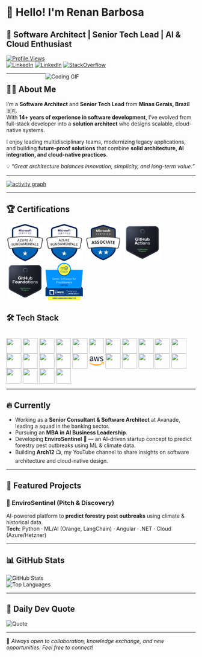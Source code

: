 # 👋 Hello! I'm Renan Barbosa  

## 🚀 Software Architect | Senior Tech Lead | AI & Cloud Enthusiast  

[![Profile Views](https://komarev.com/ghpvc/?username=barbosa-renan&style=flat-square&color=blue)](https://github.com/barbosa-renan)  
[![LinkedIn](https://img.shields.io/badge/LinkedIn-Connect-blue?logo=linkedin)](https://www.linkedin.com/in/barbosarenan/) 
[![LinkedIn](https://img.shields.io/badge/LinkedIn-Connect-blue?logo=linkedin)](https://www.linkedin.com/in/barbosarenan/) 
[![StackOverflow](https://img.shields.io/badge/Stackoverflow-lightgrey?style=for-the-badge&logo=stack-overflow)](https://stackoverflow.com/users/1663657/renan-barbosa)

<img align="right" alt="Coding GIF" width="400" src="https://media.giphy.com/media/qgQUggAC3Pfv687qPC/giphy.gif" />

---

## 👨‍💻 About Me  
I’m a **Software Architect** and **Senior Tech Lead** from **Minas Gerais, Brazil** 🇧🇷.  
With **14+ years of experience in software development**, I’ve evolved from full-stack developer into a **solution architect** who designs scalable, cloud-native systems.  

I enjoy leading multidisciplinary teams, modernizing legacy applications, and building **future-proof solutions** that combine **solid architecture, AI integration, and cloud-native practices**.  

💡 *“Great architecture balances innovation, simplicity, and long-term value.”*  

---

[![activity graph](https://github-readme-activity-graph.vercel.app/graph?username=barbosa-renan&theme=merko&custom_title=My%20Contributions%20Over%20the%20Past%20Month%20📊&hide_border=true&point=FFFFFF&days=46&v=1)](https://github.com/barbosa-renan)


---

## 🏆 Certifications

<div>
  <img height="100" style="max-width: 150px; object-fit: contain;" src="assets/azure/ai900.png" alt="AI-900 - Azure AI Fundamentals" />
  <img height="100" style="max-width: 150px; object-fit: contain;" src="assets/azure/az900.png" alt="AZ-900 - Azure AZ Fundamentals" />
  <img height="100" style="max-width: 150px; object-fit: contain;" src="assets/azure/az-204.svg" alt="AZ-204 - Azure Developer Associate" />  
  <img height="100" style="max-width: 150px; object-fit: contain;" src="assets/github/github-actions.png" alt="Github Actions" />  
  <img height="100" style="max-width: 150px; object-fit: contain;" src="assets/github/github-foundations.png" alt="Github Foundations" />  
  <img height="100" style="max-width: 150px; object-fit: contain;" src="assets/linux/LFC131.png" alt="Green Software for Practitioners LFC131" />    
</div>

## 🛠️ Tech Stack  
<div style="display: inline_block"><br>
    <!-- Languages -->
    <img align="center" height="40" width="40" src="https://cdn.jsdelivr.net/gh/devicons/devicon/icons/csharp/csharp-original.svg" />
    <img align="center" height="40" width="40" src="https://cdn.jsdelivr.net/gh/devicons/devicon/icons/dot-net/dot-net-original.svg" />
    <img align="center" height="40" width="40" src="https://cdn.jsdelivr.net/gh/devicons/devicon/icons/java/java-original.svg" />
    <img align="center" height="40" width="40" src="https://cdn.jsdelivr.net/gh/devicons/devicon/icons/kotlin/kotlin-original.svg" />
    <img align="center" height="40" width="40" src="https://cdn.jsdelivr.net/gh/devicons/devicon/icons/python/python-original.svg" />
    <img align="center" height="40" width="40" src="https://cdn.jsdelivr.net/gh/devicons/devicon/icons/javascript/javascript-original.svg" />
    <img align="center" height="40" width="40" src="https://cdn.jsdelivr.net/gh/devicons/devicon/icons/typescript/typescript-original.svg" />    
    <!-- Frameworks & Libraries -->
    <img align="center" height="40" width="40" src="https://cdn.jsdelivr.net/gh/devicons/devicon/icons/spring/spring-original.svg" />
    <img align="center" height="40" width="40" src="https://cdn.jsdelivr.net/gh/devicons/devicon/icons/angularjs/angularjs-original.svg" />
    <img align="center" height="40" width="40" src="https://cdn.jsdelivr.net/gh/devicons/devicon/icons/dotnetcore/dotnetcore-original.svg" />    
    <!-- Databases -->
    <img align="center" height="40" width="40" src="https://cdn.jsdelivr.net/gh/devicons/devicon/icons/mysql/mysql-original.svg" />
    <img align="center" height="40" width="40" src="https://cdn.jsdelivr.net/gh/devicons/devicon/icons/postgresql/postgresql-original.svg" />
    <img align="center" height="40" width="40" src="https://cdn.jsdelivr.net/gh/devicons/devicon/icons/microsoftsqlserver/microsoftsqlserver-plain.svg" />
    <img align="center" height="40" width="40" src="https://cdn.jsdelivr.net/gh/devicons/devicon/icons/redis/redis-original.svg" />
    <img align="center" height="40" width="40" src="https://cdn.jsdelivr.net/gh/devicons/devicon/icons/mongodb/mongodb-original.svg" />    
    <!-- Cloud & DevOps -->
    <img align="center" height="40" width="40" src="https://cdn.jsdelivr.net/gh/devicons/devicon/icons/azure/azure-original.svg" />
    <img align="center" height="40" width="40" src="https://github.com/devicons/devicon/blob/v2.17.0/icons/amazonwebservices/amazonwebservices-original-wordmark.svg" />
    <img align="center" height="40" width="40" src="https://cdn.jsdelivr.net/gh/devicons/devicon/icons/googlecloud/googlecloud-original.svg" />
    <img align="center" height="40" width="40" src="https://cdn.jsdelivr.net/gh/devicons/devicon/icons/docker/docker-original.svg" />
    <img align="center" height="40" width="40" src="https://cdn.jsdelivr.net/gh/devicons/devicon/icons/kubernetes/kubernetes-plain.svg" />    
    <!-- Tools -->
    <img align="center" height="40" width="40" src="https://cdn.jsdelivr.net/gh/devicons/devicon/icons/git/git-original.svg" />
    <img align="center" height="40" width="40" src="https://cdn.jsdelivr.net/gh/devicons/devicon/icons/github/github-original.svg" />
    <img align="center" height="40" width="40" src="https://cdn.jsdelivr.net/gh/devicons/devicon/icons/bitbucket/bitbucket-original.svg" />
    <img align="center" height="40" width="40" src="https://cdn.jsdelivr.net/gh/devicons/devicon/icons/intellij/intellij-original.svg" />
    <img align="center" height="40" width="40" src="https://cdn.jsdelivr.net/gh/devicons/devicon/icons/vscode/vscode-original.svg" />
    <img align="center" height="40" width="40" src="https://cdn.jsdelivr.net/gh/devicons/devicon/icons/sonarqube/sonarqube-original.svg" />
</div>

---

## 🔥 Currently  
- Working as a **Senior Consultant & Software Architect** at Avanade, leading a squad in the banking sector.  
- Pursuing an **MBA in AI Business Leadership**.  
- Developing **EnviroSentinel** 🌱 — an AI-driven startup concept to predict forestry pest outbreaks using ML & climate data.  
- Building **Arch12** 📺, my YouTube channel to share insights on software architecture and cloud-native design.  

---

## 🌟 Featured Projects  

### 🔗 EnviroSentinel (Pitch & Discovery)  
AI-powered platform to **predict forestry pest outbreaks** using climate & historical data.  
**Tech:** Python · ML/AI (Orange, LangChain) · Angular · .NET · Cloud (Azure/Hetzner)  

---

## 📊 GitHub Stats  

![GitHub Stats](https://github-readme-stats.vercel.app/api?username=barbosa-renan&show_icons=true&theme=radical)  
![Top Languages](https://github-readme-stats.vercel.app/api/top-langs/?username=barbosa-renan&layout=compact&theme=radical)  

---

## 📖 Daily Dev Quote  

![Quote](https://quotes-github-readme.vercel.app/api?type=horizontal&theme=radical)  

---

💬 *Always open to collaboration, knowledge exchange, and new opportunities. Feel free to connect!*  
